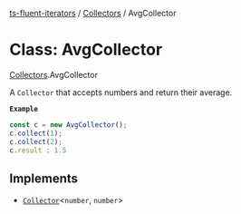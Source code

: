 [ts-fluent-iterators](../README.md) / [Collectors](../modules/Collectors.md) / AvgCollector

# Class: AvgCollector

[Collectors](../modules/Collectors.md).AvgCollector

A `Collector` that accepts numbers and return their average.

**`Example`**

```ts
const c = new AvgCollector();
c.collect(1);
c.collect(2);
c.result : 1.5
```

## Implements

- [`Collector`](../interfaces/Collectors.Collector.md)\<`number`, `number`\>
